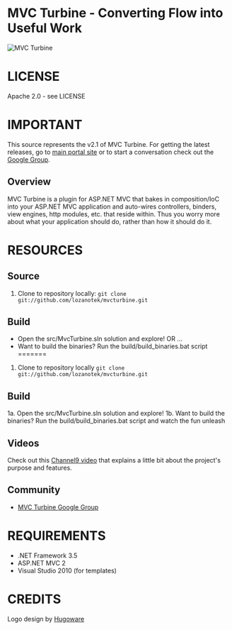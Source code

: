MVC Turbine - Converting Flow into Useful Work
===========
![MVC Turbine](http://download.codeplex.com/Project/Download/FileDownload.aspx?ProjectName=mvcturbine&DownloadId=128771 "MVC Turbine")

# LICENSE
Apache 2.0 - see LICENSE

# IMPORTANT
This source represents the v2.1 of MVC Turbine.  For getting the latest releases, go to [main portal site](http://turbineproject.com) or to start a conversation check out the [Google Group](http://groups.google.com/group/mvcturbine).

## Overview
MVC Turbine is a plugin for ASP.NET MVC that bakes in composition/IoC into your ASP.NET MVC application and auto-wires controllers, binders, view engines, http modules, etc. that reside within. Thus you worry more about what your application should do, rather than how it should do it.

# RESOURCES
## Source
1. Clone to repository locally: `git clone git://github.com/lozanotek/mvcturbine.git`

## Build
* Open the src/MvcTurbine.sln solution and explore! OR ...
* Want to build the binaries? Run the build/build_binaries.bat script
=======
1. Clone to repository locally
 `git clone git://github.com/lozanotek/mvcturbine.git`

## Build
1a. Open the src/MvcTurbine.sln solution and explore!
1b. Want to build the binaries? Run the build/build_binaries.bat script and watch the fun unleash

## Videos
Check out this [Channel9 video](http://channel9.msdn.com/posts/jongalloway/Jon-Takes-Five-with-Javier-Lozano-on-MVC-Turbine) that explains a little bit about the project's purpose and features.


## Community
* [MVC Turbine Google Group](http://groups.google.com/group/mvcturbine)


# REQUIREMENTS
* .NET Framework 3.5
* ASP.NET MVC 2
* Visual Studio 2010 (for templates)

# CREDITS
Logo design by [Hugoware](http://hugoware.net "Hugoware")


